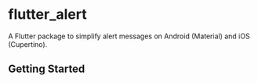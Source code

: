 # flutter_alert

A Flutter package to simplify alert messages on Android (Material) and iOS (Cupertino).

## Getting Started
